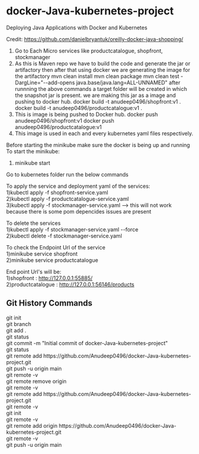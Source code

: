 # docker-Java-kubernetes-project
Deploying Java Applications with Docker and Kubernetes

Credit: https://github.com/danielbryantuk/oreilly-docker-java-shopping/

1) Go to Each Micro services like productcatalogue, shopfront, stockmanager
2) As this is Maven repo we have to build the code and generate the jar or artifactory then after that using docker we are generating the image for the artifactory
mvn clean install
mvn clean package
mvn clean test -DargLine="--add-opens java.base/java.lang=ALL-UNNAMED"
after runnning the above commands a target folder will be created in which the snapshot jar is present.
we are making this jar as a image and pushing to docker hub.
docker build -t anudeep0496/shopfront:v1 .
docker build -t anudeep0496/productcatalogue:v1 .
3) This is image is being pushed to Docker hub.
docker push anudeep0496/shopfront:v1
docker push anudeep0496/productcatalogue:v1
4) This image is used in each and every kubernetes yaml files respectively.

Before starting the minikube make sure the docker is being up and running
To start the minikube:
1) minikube start

Go to kubernetes folder
run the below commands

To apply the service and deployment yaml of the services:<br>
1)kubectl apply -f shopfront-service.yaml<br>
2)kubectl apply -f productcatalogue-service.yaml<br>
3)kubectl apply -f stockmanager-service.yaml --> this will not work because there is some pom depencides issues are present<br>

To delete the services<br>
1)kubectl apply -f stockmanager-service.yaml --force<br>
2)kubectl delete -f stockmanager-service.yaml<br>

To check the Endpoint Url of the service<br>
1)minikube service shopfront<br>
2)minikube service productcatalogue<br>

End point Url's will be:<br>
1)shopfront : http://127.0.0.1:55885/ <br>
2)productcatalogue : http://127.0.0.1:56146/products <br>


<H2> Git History Commands </H2>
    git init <br>
    git branch <br>
    git add . <br>
    git status <br>
    git commit -m "Initial commit of docker-Java-kubernetes-project" <br>
    git status <br>
    git remote add https://github.com/Anudeep0496/docker-Java-kubernetes-project.git <br>
    git push -u origin main <br>
    git remote -v <br>
    git remote remove origin <br>
    git remote -v <br>
    git remote add https://github.com/Anudeep0496/docker-Java-kubernetes-project.git <br>
    git remote -v <br>
    git init <br>
    git remote -v <br>
    git remote add origin https://github.com/Anudeep0496/docker-Java-kubernetes-project.git <br>
    git remote -v <br>
    git push -u origin main <br>
